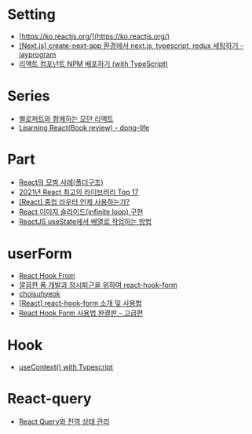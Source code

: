# Setting
- [https://ko.reactjs.org/](https://ko.reactjs.org/)
- [[Next.js] create-next-app 환경에서 next.js, typescript, redux 세팅하기 - jayprogram](https://jayprogram.tistory.com/92)
- [리액트 컴포넌트 NPM 배포하기 (with TypeScript)](https://velog.io/@junghyeonsu/NPM-%EB%B0%B0%ED%8F%AC-%EC%96%B4%EB%A0%B5%EC%A7%80-%EC%95%8A%EC%95%84%EC%9A%94-with-%ED%85%8C%EC%98%A4-%EA%B5%AC%EA%B8%80-%EC%8A%A4%ED%94%84%EB%A6%B0%ED%8A%B8-4%EA%B8%B0)
# Series
- [벨로퍼트와 함께하는 모던 리액트](https://react.vlpt.us/)
- [Learning React(Book review) - dong-life](https://dong-life.tistory.com/100?category=1027825)

# Part
- [React의 모범 사례(폴더구조)](https://kyuhyuk.kr/article/react/2021/10/04/React-Best-Practice) 
- [2021년 React 최고의 라이브러리 Top 17](https://mmsesang.tistory.com/entry/2021%EB%85%84-React-%EC%B5%9C%EA%B3%A0%EC%9D%98-%EB%9D%BC%EC%9D%B4%EB%B8%8C%EB%9F%AC%EB%A6%AC-Top-17)
- [[React] 중첩 라우터 언제 사용하는가?](https://mygumi.tistory.com/414)
- [React 이미지 슬라이드(infinite loop) 구현](https://velog.io/@760kry/React-%EC%9D%B4%EB%AF%B8%EC%A7%80-%EC%8A%AC%EB%9D%BC%EC%9D%B4%EB%93%9Cinfinite-loop-%EA%B5%AC%ED%98%84)
- [ReactJS useState에서 배열로 작업하는 방법](https://geekconfig.com/tutorial/how-to-work-with-arrays-in-reactjs-usestate)

# userForm
- [React Hook From](https://wonillism.tistory.com/279#12.%20getValues)
- [깔끔한 폼 개발과 정시퇴근을 위하여 react-hook-form](https://dealicious-inc.github.io/2022/07/25/ss-studio.html)
- [choisuhyeok](https://choisuhyeok.tistory.com/category/%EB%9D%BC%EC%9D%B4%EB%B8%8C%EB%9F%AC%EB%A6%AC/React%20Hook%20Form)
- [[React] react-hook-form 소개 및 사용법](https://codiving.kr/59)
- [React Hook Form 사용법 완결판 - 고급편](https://mycodings.fly.dev/blog/2023-09-11-enhanced-tutorial-of-react-hook-form#1-useform-%ED%95%A8%EC%88%98%EC%9D%98-defaultvalues-%EC%95%8C%EC%95%84%EB%B3%B4%EA%B8%B0)

# Hook
- [useContext() with Typescript](https://dev.to/madv/usecontext-with-typescript-23ln)

# React-query
- [React Query와 전역 상태 관리](https://hong-jh.tistory.com/entry/React-Query%EC%99%80-%EC%A0%84%EC%97%AD-%EC%83%81%ED%83%9C-%EA%B4%80%EB%A6%AC)
